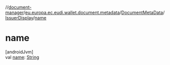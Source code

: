 //[document-manager](../../../../index.md)/[eu.europa.ec.eudi.wallet.document.metadata](../../index.md)/[DocumentMetaData](../index.md)/[IssuerDisplay](index.md)/[name](name.md)

# name

[androidJvm]\
val [name](name.md): [String](https://kotlinlang.org/api/latest/jvm/stdlib/kotlin-stdlib/kotlin/-string/index.html)
